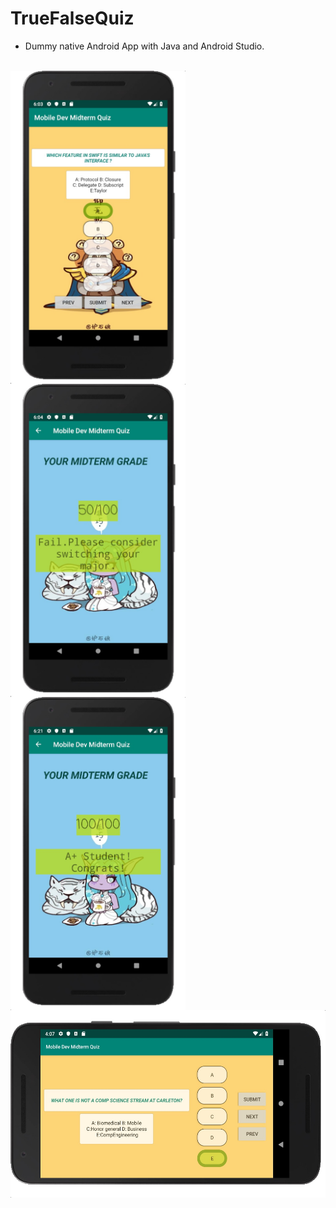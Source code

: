 # TrueFalseQuiz
* Dummy native Android App with Java and Android Studio.



<br>
<div style="width:300px; height:auto; float:left; display:inline">
<img src="https://github.com/zywkloo/AndroidMidtermQuizApp/blob/Ass1MultiChoice/Portrait.png?raw=true" width = "280" height = 50% alt="图片名称" align=center />
  </div>
<div style="width:300px; height:auto; float:left; display:inline">
<img src="https://github.com/zywkloo/AndroidMidtermQuizApp/blob/Ass1MultiChoice/Portrait_Ret.png?raw=true" width = "280" height = 50% alt="1" align=center />
  </div>
  <div style="width:300px; height:auto; float:left; display:inline">
<img src="https://github.com/zywkloo/AndroidMidtermQuizApp/blob/Ass1MultiChoice/Portrait_RetA.png?raw=true" width = "280" height = 50% alt="1" align=center />
  </div>

<img src="https://github.com/zywkloo/AndroidMidtermQuizApp/blob/Ass1MultiChoice/Lanndscape.png?raw=true" height = "300" alt="1" align=center />
